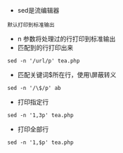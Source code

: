 - sed是流编辑器
```
默认打印到标准输出
```

- n 参数将处理过的行打印到标准输出
- 匹配到的行打印出来
```
sed -n '/url/p' tea.php
```

- 匹配关键词$所在行，使用\屏蔽转义
```
sed -n '/\$/p' ab
```

- 打印指定行
```
sed -n '1,3p' tea.php
```

- 打印全部行
```
sed -n '1,$p' tea.php
```
